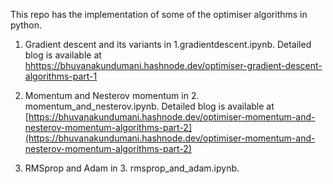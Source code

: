 This repo has the implementation of some of the optimiser algorithms in python.

1. Gradient descent and its variants in 1.gradientdescent.ipynb. Detailed blog is available at [hhttps://bhuvanakundumani.hashnode.dev/optimiser-gradient-descent-algorithms-part-1](https://bhuvanakundumani.hashnode.dev/optimiser-gradient-descent-algorithms-part-1)

2. Momentum and Nesterov momentum in 2. momentum_and_nesterov.ipynb. Detailed blog is available at [https://bhuvanakundumani.hashnode.dev/optimiser-momentum-and-nesterov-momentum-algorithms-part-2](https://bhuvanakundumani.hashnode.dev/optimiser-momentum-and-nesterov-momentum-algorithms-part-2)

3. RMSprop and Adam in 3. rmsprop_and_adam.ipynb. 